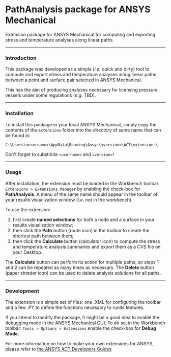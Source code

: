 # **PathAnalysis** package for ANSYS Mechanical
Extension package for ANSYS Mechanical for computing and exporting stress and temperature analyses along linear paths.

***
### Introduction
This package was developed as a simple (_i.e._ quick and dirty) tool to compute and export stress and temperature analyses along linear paths between a point and surface pair selected in ANSYS Mechanical.

This has the aim of producing analyses necessary for licensing pressure vessels under some regulations (_e.g._ TBD).

***
### Installation
To install this package in your local ANSYS Mechanical, simply copy the contents of the `extensions` folder into the directory of same name that can be found in:
```
C:\Users\<username>\AppData\Roaming\Ansys\<version>\ACT\extensions\
```
Don't forget to substitute `<username>` and `<version>`!

***
### Usage
After installation, the extension must be loaded in the Workbench toolbar:
`Extensions > Extensions Manager`
by enabling the check-box for **PathAnalysis**. A menu of the same name should appear in the toolbar of your results visualization window (_i.e._ not in the workbench).

To use the extension:
1. first create **named selections** for both a node and a surface in your results visualization window;
2. then click the **Path** button (route icon) in the toolbar to create the shortest path between them;
3. then click the **Calculate** button (calculator icon) to compute the stress and temperature analysis summaries and export them as a CVS file on your Desktop.

The **Calculate** button can perform its action for multiple paths,  so steps 1 and 2 can be repeated as many times as necessary.
The **Delete** button (paper shreder icon) can be used to delete analysis solutions for all paths.

***
### Development
The extension is a simple set of files: one .XML for configuring the toolbar and a few .PY to define the functions necessary to runits features.

If you intend to modify the package, it might be a good idea to enable the debugging mode in the ANSYS Mechanical GUI. To do so, in the Workbench toolbar:
`Tools > Options > Extensions`
enable the check-box for **Debug Mode**.

For more information on how to make your own extensions for ANSYS, please refer to [the ANSYS ACT Developers Guides](https://catalog.ansys.com/Developers.cshtml)
